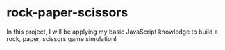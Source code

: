 # rock-paper-scissors

In this project, I will be applying my basic JavaScript knowledge to build a rock, paper, scissors game simulation!